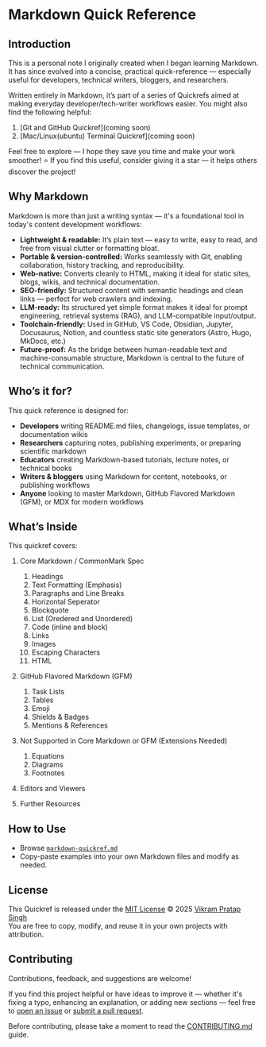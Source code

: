 
# Markdown Quick Reference

## Introduction

This is a personal note I originally created when I began learning Markdown. It has since evolved into a concise, practical quick-reference — especially useful for developers, technical writers, bloggers, and researchers.

Written entirely in Markdown, it’s part of a series of Quickrefs aimed at making everyday developer/tech-writer workflows easier. You might also find the following helpful:

1. [Git and GitHub Quickref](coming soon)
2. [Mac/Linux(ubuntu) Terminal Quickref](coming soon)  

Feel free to explore — I hope they save you time and make your work smoother!
⭐️ If you find this useful, consider giving it a star — it helps others discover the project!

## Why Markdown

Markdown is more than just a writing syntax — it's a foundational tool in today's content development workflows:

- **Lightweight & readable:** It’s plain text — easy to write, easy to read, and free from visual clutter or formatting bloat.
- **Portable & version-controlled:** Works seamlessly with Git, enabling collaboration, history tracking, and reproducibility.
- **Web-native:** Converts cleanly to HTML, making it ideal for static sites, blogs, wikis, and technical documentation.
- **SEO-friendly:** Structured content with semantic headings and clean links — perfect for web crawlers and indexing.
- **LLM-ready:** Its structured yet simple format makes it ideal for prompt engineering, retrieval systems (RAG), and LLM-compatible input/output.
- **Toolchain-friendly:** Used in GitHub, VS Code, Obsidian, Jupyter, Docusaurus, Notion, and countless static site generators (Astro, Hugo, MkDocs, etc.)
- **Future-proof:** As the bridge between human-readable text and machine-consumable structure, Markdown is central to the future of technical communication.

## Who’s it for?

This quick reference is designed for:

- **Developers** writing README.md files, changelogs, issue templates, or documentation wikis
- **Researchers** capturing notes, publishing experiments, or preparing scientific markdown
- **Educators** creating Markdown-based tutorials, lecture notes, or technical books
- **Writers & bloggers** using Markdown for content, notebooks, or publishing workflows
- **Anyone** looking to master Markdown, GitHub Flavored Markdown (GFM), or MDX for modern workflows

## What’s Inside

This quickref covers:

1. Core Markdown / CommonMark Spec
    1. Headings
    2. Text Formatting (Emphasis)
    3. Paragraphs and Line Breaks
    4. Horizontal Seperator
    5. Blockquote
    6. List (Oredered and Unordered)
    7. Code (inline and block)
    8. Links
    9. Images
    10. Escaping Characters
    11. HTML

2. GitHub Flavored Markdown (GFM)
    1. Task Lists
    2. Tables
    3. Emoji
    4. Shields & Badges
    5. Mentions & References

3. Not Supported in Core Markdown or GFM (Extensions Needed)
    1. Equations
    2. Diagrams
    3. Footnotes

4. Editors and Viewers

5. Further Resources

## How to Use

- Browse [`markdown-quickref.md`](./markdown-quickref-vps.md)
- Copy-paste examples into your own Markdown files and modify as needed.

## License

This Quickref is released under the [MIT License](./LICENSE) © 2025 [Vikram Pratap Singh](https://www.linkedin.com/in/vikrampsingh/)  
You are free to copy, modify, and reuse it in your own projects with attribution.

## Contributing

Contributions, feedback, and suggestions are welcome!  

If you find this project helpful or have ideas to improve it — whether it's fixing a typo, enhancing an explanation, or adding new sections — feel free to [open an issue](https://github.com/vikrampsingh/markdown-quickref/issues) or [submit a pull request](https://github.com/vikrampsingh/markdown-quickref/pulls).

Before contributing, please take a moment to read the [CONTRIBUTING.md](./CONTRIBUTING.md) guide.
